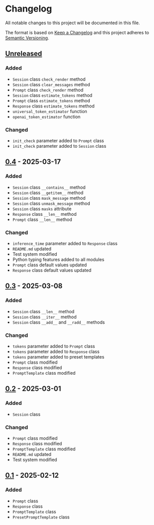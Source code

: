 # Changelog
All notable changes to this project will be documented in this file.

The format is based on [Keep a Changelog](http://keepachangelog.com/en/1.0.0/)
and this project adheres to [Semantic Versioning](http://semver.org/spec/v2.0.0.html).

## [Unreleased]
### Added
- `Session` class `check_render` method
- `Session` class `clear_messages` method
- `Prompt` class `check_render` method
- `Session` class `estimate_tokens` method
- `Prompt` class `estimate_tokens` method
- `Response` class `estimate_tokens` method
- `universal_token_estimator` function
- `openai_token_estimator` function
### Changed
- `init_check` parameter added to `Prompt` class
- `init_check` parameter added to `Session` class
## [0.4] - 2025-03-17
### Added
- `Session` class `__contains__` method
- `Session` class `__getitem__` method
- `Session` class `mask_message` method
- `Session` class `unmask_message` method
- `Session` class `masks` attribute
- `Response` class `__len__` method
- `Prompt` class `__len__` method
### Changed
- `inference_time` parameter added to `Response` class
- `README.md` updated
- Test system modified
- Python typing features added to all modules
- `Prompt` class default values updated
- `Response` class default values updated
## [0.3] - 2025-03-08
### Added
- `Session` class `__len__` method
- `Session` class `__iter__` method
- `Session` class `__add__` and `__radd__` methods
### Changed
- `tokens` parameter added to `Prompt` class
- `tokens` parameter added to `Response` class
- `tokens` parameter added to preset templates
- `Prompt` class modified
- `Response` class modified
- `PromptTemplate` class modified
## [0.2] - 2025-03-01
### Added
- `Session` class
### Changed
- `Prompt` class modified
- `Response` class modified
- `PromptTemplate` class modified
- `README.md` updated
- Test system modified
## [0.1] - 2025-02-12
### Added
- `Prompt` class
- `Response` class
- `PromptTemplate` class
- `PresetPromptTemplate` class


[Unreleased]: https://github.com/openscilab/memor/compare/v0.4...dev
[0.4]: https://github.com/openscilab/memor/compare/v0.3...v0.4
[0.3]: https://github.com/openscilab/memor/compare/v0.2...v0.3
[0.2]: https://github.com/openscilab/memor/compare/v0.1...v0.2
[0.1]: https://github.com/openscilab/memor/compare/6594313...v0.1